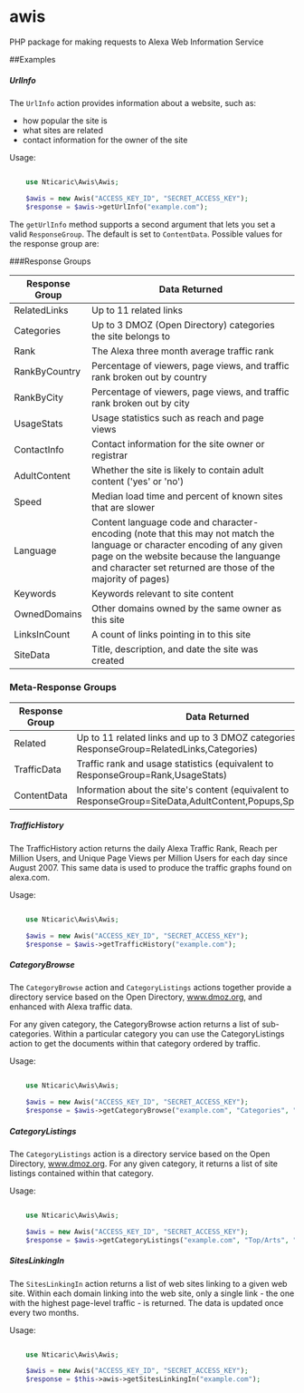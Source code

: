 awis
====

PHP package for making requests to Alexa Web Information Service

##Examples

##### UrlInfo
The `UrlInfo` action provides information about a website, such as:

* how popular the site is
* what sites are related
* contact information for the owner of the site

Usage:
```php

    use Nticaric\Awis\Awis;

    $awis = new Awis("ACCESS_KEY_ID", "SECRET_ACCESS_KEY");
    $response = $awis->getUrlInfo("example.com");

```

The `getUrlInfo` method supports a second argument that lets you set a valid `ResponseGroup`.
The default is set to `ContentData`. Possible values for the response group are:

###Response Groups

| Response Group  | Data Returned           |
| --------------- | ----------------------- |
| RelatedLinks    | Up to 11 related links  |
| Categories      | Up to 3 DMOZ (Open Directory) categories the site belongs to |
| Rank            | The Alexa three month average traffic rank |
| RankByCountry   | Percentage of viewers, page views, and traffic rank broken out by country |
| RankByCity      | Percentage of viewers, page views, and traffic rank broken out by city |
| UsageStats      | Usage statistics such as reach and page views |
| ContactInfo     | Contact information for the site owner or registrar |
| AdultContent    | Whether the site is likely to contain adult content ('yes' or 'no') |
| Speed           | Median load time and percent of known sites that are slower |
| Language        | Content language code and character-encoding (note that this may not match the language or character encoding of any given page on the website because the languange and character set returned are those of the majority of pages) |
| Keywords        | Keywords relevant to site content |
| OwnedDomains    | Other domains owned by the same owner as this site |
| LinksInCount    | A count of links pointing in to this site |
| SiteData        | Title, description, and date the site was created |

### Meta-Response Groups

| Response Group  | Data Returned           |
| --------------- | ----------------------- |
| Related         | Up to 11 related links and up to 3 DMOZ categories (equivalent to ResponseGroup=RelatedLinks,Categories) |
| TrafficData     | Traffic rank and usage statistics (equivalent to ResponseGroup=Rank,UsageStats) |
| ContentData     | Information about the site's content (equivalent to ResponseGroup=SiteData,AdultContent,Popups,Speed,Language) |

##### TrafficHistory

The TrafficHistory action returns the daily Alexa Traffic Rank, Reach per Million Users, and Unique Page Views per Million Users for each day since August 2007. This same data is used to produce the traffic graphs found on alexa.com.

Usage:
```php

    use Nticaric\Awis\Awis;

    $awis = new Awis("ACCESS_KEY_ID", "SECRET_ACCESS_KEY");
    $response = $awis->getTrafficHistory("example.com");

```

##### CategoryBrowse

The `CategoryBrowse` action and `CategoryListings` actions together provide a directory service based on the Open Directory, www.dmoz.org, and enhanced with Alexa traffic data.

For any given category, the CategoryBrowse action returns a list of sub-categories. Within a particular category you can use the CategoryListings action to get the documents within that category ordered by traffic.

Usage:
```php

    use Nticaric\Awis\Awis;

    $awis = new Awis("ACCESS_KEY_ID", "SECRET_ACCESS_KEY");
    $response = $awis->getCategoryBrowse("example.com", "Categories", "Top/Arts");

```

##### CategoryListings

The `CategoryListings` action is a directory service based on the Open Directory, www.dmoz.org. For any given category, it returns a list of site listings contained within that category.

Usage:
```php

    use Nticaric\Awis\Awis;

    $awis = new Awis("ACCESS_KEY_ID", "SECRET_ACCESS_KEY");
    $response = $awis->getCategoryListings("example.com", "Top/Arts", "Popularity", "False", 1, 20);

```

##### SitesLinkingIn

The `SitesLinkingIn` action returns a list of web sites linking to a given web site. Within each domain linking into the web site, only a single link - the one with the highest page-level traffic - is returned. The data is updated once every two months.

Usage:
```php

    use Nticaric\Awis\Awis;

    $awis = new Awis("ACCESS_KEY_ID", "SECRET_ACCESS_KEY");
    $response = $this->awis->getSitesLinkingIn("example.com");

```

